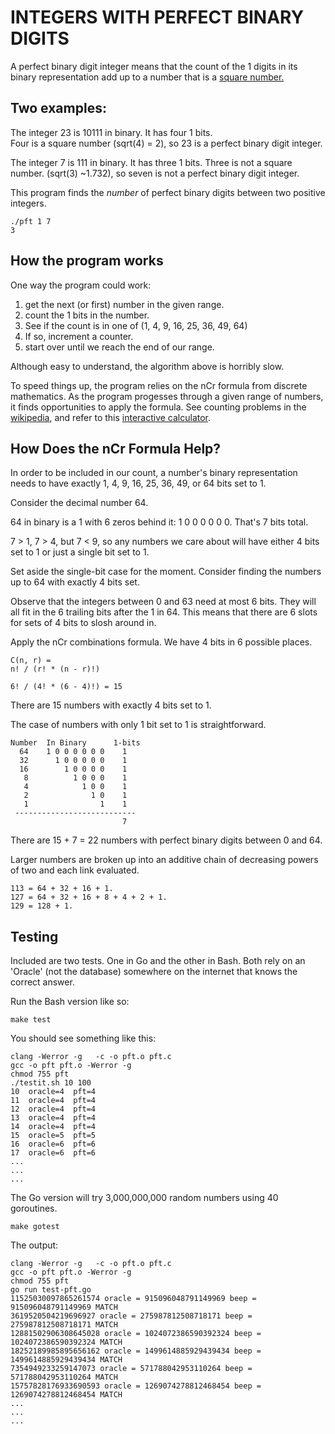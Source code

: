 INTEGERS WITH PERFECT BINARY DIGITS
===================================

A perfect binary digit integer means that the count of the 1 digits in its binary representation add up to a number that is a [square number.](http://example.com/https://en.wikipedia.org/wiki/Square_number)

Two examples:
-------------

The integer 23 is 10111 in binary. 
It has four 1 bits.  
Four is a square number (sqrt(4) = 2),
so 23 is a perfect binary digit integer.

The integer 7 is 111 in binary.
It has three 1 bits.
Three is not a square number. (sqrt(3) ~1.732),
so seven is not a perfect binary digit integer.

This program finds the *number* of perfect binary digits between two positive integers. 
```
./pft 1 7
3
```

How the program works
---------------------
One way the program could work:
1. get the next (or first) number in the given range.
1. count the 1 bits in the number.
1. See if the count is in one of (1, 4, 9, 16, 25, 36, 49, 64)
1. If so, increment a counter.
1. start over until we reach the end of our range.

Although easy to understand, the algorithm above is horribly slow.

To speed things up, the program relies on the nCr formula from discrete mathematics.
As the program progesses through a given range of numbers, it finds opportunities to apply the formula.
See counting problems in the [wikipedia](https://en.wikipedia.org/wiki/nCr),
and refer to this [interactive calculator](https://www.calculatorsoup.com/calculators/discretemathematics/combinations.php).

How Does the nCr Formula Help?
------------------------------
In order to be included in our count,
a number's binary representation needs to have exactly 1, 4, 9, 16, 25, 36, 49, or 64 bits set to 1.

Consider the decimal number 64.

64 in binary is a 1 with 6 zeros behind it: 1 0 0 0 0 0 0. That's 7 bits total.

7 > 1, 7 > 4, but 7 < 9, so any numbers we care about will have either 4 bits set to 1 or just a single bit set to 1.

Set aside the single-bit case for the moment. Consider finding the numbers up to 64 with exactly 4 bits set.

Observe that the integers between 0 and 63 need at most 6 bits.
They will all fit in the 6 trailing bits after the 1 in 64.
This means that there are 6 slots for sets of 4 bits to slosh around in.

Apply the nCr combinations formula. We have 4 bits in 6 possible places.

```
C(n, r) = 
n! / (r! * (n - r)!)

6! / (4! * (6 - 4)!) = 15
```

There are 15 numbers with exactly 4 bits set to 1.

The case of numbers with only 1 bit set to 1 is straightforward.

```
Number  In Binary      1-bits
  64    1 0 0 0 0 0 0    1
  32      1 0 0 0 0 0    1
  16        1 0 0 0 0    1
   8          1 0 0 0    1
   4            1 0 0    1
   2              1 0    1
   1                1    1
 ---------------------------
                         7
```

There are 15 + 7 = 22 numbers with perfect binary digits between 0 and 64.

Larger numbers are broken up into an additive chain of decreasing powers of two and each link evaluated.

```
113 = 64 + 32 + 16 + 1.
127 = 64 + 32 + 16 + 8 + 4 + 2 + 1.
129 = 128 + 1.
```

Testing
-------
Included are two tests. One in Go and the other in Bash.
Both rely on an 'Oracle' (not the database) somewhere on the internet that knows the correct answer.

Run the Bash version like so:
```
make test
```
You should see something like this:
```
clang -Werror -g   -c -o pft.o pft.c
gcc -o pft pft.o -Werror -g 
chmod 755 pft
./testit.sh 10 100
10  oracle=4  pft=4   
11  oracle=4  pft=4   
12  oracle=4  pft=4   
13  oracle=4  pft=4   
14  oracle=4  pft=4   
15  oracle=5  pft=5   
16  oracle=6  pft=6   
17  oracle=6  pft=6   
...
...
...
```
The Go version will try 3,000,000,000 random numbers using 40 goroutines.
```
make gotest
```
The output:
```
clang -Werror -g   -c -o pft.o pft.c
gcc -o pft pft.o -Werror -g
chmod 755 pft
go run test-pft.go
11525030097865261574 oracle = 915096048791149969 beep = 915096048791149969 MATCH
3619520504219696927 oracle = 275987812508718171 beep = 275987812508718171 MATCH
12881502906308645028 oracle = 1024072386590392324 beep = 1024072386590392324 MATCH
18252189985895656162 oracle = 1499614885929439434 beep = 1499614885929439434 MATCH
7354949233259147073 oracle = 571788042953110264 beep = 571788042953110264 MATCH
15757828176933690593 oracle = 1269074278812468454 beep = 1269074278812468454 MATCH
...
...
...
```
